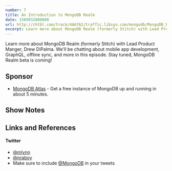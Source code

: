 ```yaml
---
number: 7
title: An Introduction to MongoDB Realm
date: 1589932800000
url: http://chtbl.com/track/4AA7A2/traffic.libsyn.com/mongodb/MongoDB_Realm_with_Drew_Dipalma.mp3
excerpt: Learn more about MongoDB Realm (formerly Stitch) with Lead Product Manger, Drew DiPalma. We'll be chatting about mobile app development, GraphQL, offline sync, and more in this episode. Stay tuned, MongoDB Realm beta is coming!
---
```


Learn more about MongoDB Realm (formerly Stitch) with Lead Product Manger, Drew DiPalma. We'll be chatting about mobile app development, GraphQL, offline sync, and more in this episode. Stay tuned, MongoDB Realm beta is coming!

## Sponsor

* [MongoDB Atlas](https://cloud.mongodb.com) - Get a free instance of MongoDB up and running in about 5 minutes.

## Show Notes

## Links and References
 

#### Twitter
 * [@mlynn](https://twitter.com/mlynn)
 * [@nraboy](https://twitter.com/nraboy)
 * Make sure to include [@MongoDB](https://twitter.com/MongoDB) in your tweets